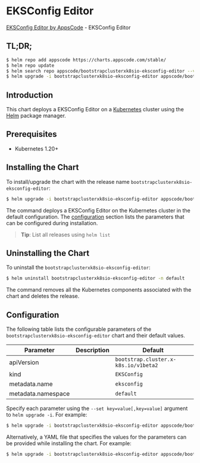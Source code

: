 # EKSConfig Editor

[EKSConfig Editor by AppsCode](https://appscode.com) - EKSConfig Editor

## TL;DR;

```bash
$ helm repo add appscode https://charts.appscode.com/stable/
$ helm repo update
$ helm search repo appscode/bootstrapclusterxk8sio-eksconfig-editor --version=v0.18.0
$ helm upgrade -i bootstrapclusterxk8sio-eksconfig-editor appscode/bootstrapclusterxk8sio-eksconfig-editor -n default --create-namespace --version=v0.18.0
```

## Introduction

This chart deploys a EKSConfig Editor on a [Kubernetes](http://kubernetes.io) cluster using the [Helm](https://helm.sh) package manager.

## Prerequisites

- Kubernetes 1.20+

## Installing the Chart

To install/upgrade the chart with the release name `bootstrapclusterxk8sio-eksconfig-editor`:

```bash
$ helm upgrade -i bootstrapclusterxk8sio-eksconfig-editor appscode/bootstrapclusterxk8sio-eksconfig-editor -n default --create-namespace --version=v0.18.0
```

The command deploys a EKSConfig Editor on the Kubernetes cluster in the default configuration. The [configuration](#configuration) section lists the parameters that can be configured during installation.

> **Tip**: List all releases using `helm list`

## Uninstalling the Chart

To uninstall the `bootstrapclusterxk8sio-eksconfig-editor`:

```bash
$ helm uninstall bootstrapclusterxk8sio-eksconfig-editor -n default
```

The command removes all the Kubernetes components associated with the chart and deletes the release.

## Configuration

The following table lists the configurable parameters of the `bootstrapclusterxk8sio-eksconfig-editor` chart and their default values.

|     Parameter      | Description |                     Default                     |
|--------------------|-------------|-------------------------------------------------|
| apiVersion         |             | <code>bootstrap.cluster.x-k8s.io/v1beta2</code> |
| kind               |             | <code>EKSConfig</code>                          |
| metadata.name      |             | <code>eksconfig</code>                          |
| metadata.namespace |             | <code>default</code>                            |


Specify each parameter using the `--set key=value[,key=value]` argument to `helm upgrade -i`. For example:

```bash
$ helm upgrade -i bootstrapclusterxk8sio-eksconfig-editor appscode/bootstrapclusterxk8sio-eksconfig-editor -n default --create-namespace --version=v0.18.0 --set apiVersion=bootstrap.cluster.x-k8s.io/v1beta2
```

Alternatively, a YAML file that specifies the values for the parameters can be provided while
installing the chart. For example:

```bash
$ helm upgrade -i bootstrapclusterxk8sio-eksconfig-editor appscode/bootstrapclusterxk8sio-eksconfig-editor -n default --create-namespace --version=v0.18.0 --values values.yaml
```
